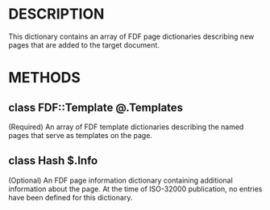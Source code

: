 DESCRIPTION
===========

This dictionary contains an array of FDF page dictionaries describing new pages that are added to the target document.

METHODS
=======

class FDF::Template @.Templates
-------------------------------

(Required) An array of FDF template dictionaries describing the named pages that serve as templates on the page.

class Hash $.Info
-----------------

(Optional) An FDF page information dictionary containing additional information about the page. At the time of ISO-32000 publication, no entries have been defined for this dictionary.

